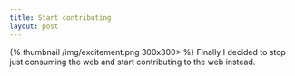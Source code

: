 ```yaml
---
title: Start contributing
layout: post
---
```


{% thumbnail /img/excitement.png 300x300> %} Finally I decided to stop just consuming the web and start contributing to the web instead.